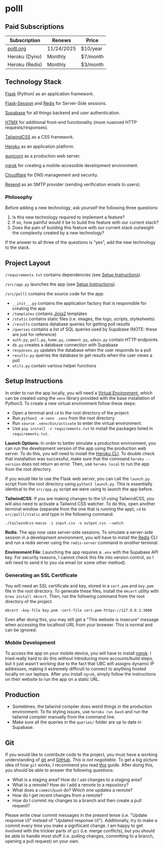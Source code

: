 # polll

## Paid Subscriptions

| Subscription           | Renews     | Price     |
| ---------------------- | ---------- | --------- |
| [polll.org](polll.org) | 11/24/2025 | \$10/year |
| Heroku (Dyno)          | Monthly    | \$7/month |
| Heroku (Redis)         | Monthly    | \$3/month |

## Technology Stack

[Flask](https://flask.palletsprojects.com/en/stable/) (Python) as an application framework.

[Flask-Session](https://flask-session.readthedocs.io/en/latest/) and [Redis](https://redis.io/) for Server-Side sessions.

[Supabase](https://supabase.com/) for all things backend and user authentication.

[HTMX](https://htmx.org/) for additional front-end functionality (more nuanced HTTP requests/responses).

[TailwindCSS](https://tailwindcss.com/) as a CSS framework.

[Heroku](https://www.heroku.com/) as an application platform.

[gunicorn](https://gunicorn.org/) as a production web server.

[ngrok](https://ngrok.com/) for creating a mobile-accessible development environment.

[Cloudflare](https://www.cloudflare.com/) for DNS management and security.

[Resend](https://resend.com/) as an SMTP provider (sending verification emails to users).

### Philosophy

Before adding a new technology, ask yourself the following three questions:

1. Is this new technology required to implement a feature?
2. If so, how painful would it be to build this feature with our current stack?
3. Does the pain of building this feature with our current stack outweight the complexity created by a new technology?

If the answer to all three of the questions is "yes", add the new technology to the stack.

## Project Layout

`/requirements.txt` contains dependencies (see [Setup Instructions](#setup-instructions)).

`/src/app.py` launches the app (see [Setup Instructions](#setup-instructions)).

`/src/polll` contains the source code for the app:

- `__init__.py` contains the application factory that is responsible for creating the app
- `/templates` contains [Jinja2](https://jinja.palletsprojects.com/en/stable/) templates
- `/static` contains static files (i.e. images, the logo, scripts, stylesheets)
- `/results` contains database queries for getting poll results
- `/queries` contains a list of SQL queries used by Supabase (NOTE: these are just for reference)
- `auth.py`, `poll.py`, `home.py`, `comment.py`, `admin.py` contain HTTP endpoints
- `db.py` creates a database connection with Supabase
- `responses.py` updates the database when the user responds to a poll
- `results.py` queries the database to get results when the user views a poll
- `utils.py` contain various helper functions

## Setup Instructions

In order to run the app locally, you will need a [Virtual Environment](https://docs.python.org/3/library/venv.html), which can be created using the `venv` library provided with the base installation of Python3. To create a new virtual environment follow these steps:

- Open a terminal and `cd` to the root directory of the project.
- Run `python3 -m venv .venv` from the root directory.
- Run `source .venv/bin/activate` to enter the virtual environment.
- Use `pip install -r requirements.txt` to install the packages listed in `requirements.txt`.

**Launch Options:** In order to better simulate a production environment, you can run the development version of the app using the production web server. To do this, you will need to install the [Heroku CLI](https://devcenter.heroku.com/categories/command-line). To double check that installation was successful, make sure that the command `heroku --version` does not return an error. Then, use `heroku local` to run the app from the root directory.

If you would like to use the Flask web server, you can call the `launch.py` script from the root directory using `python3 launch.py`. This is essentially identical to the `src/app.py` script we were using to launch the app before.

**TailwindCSS**: If you are making changes to the UI using TailwindCSS, you will also need to activate a Tailwind CSS watcher. To do this, open another terminal window (separate from the one that is running the app), `cd` to `src/polll/static` and type in the following command:

```
./tailwindcss-macos -i input.css -o output.css --watch
```

**Redis**: The app now uses server-side sessions. To simulate a server-side session in a development environment, you will have to install the [Redis](https://redis.io/) CLI and run a redis server using the `redis-server` command in _another_ terminal.

**Environment File**: Launching the app requires a `.env` with the Supabase API key. For security reasons, I cannot check this file into version control, so I will need to send it to you via email (or some other method).

### Generating an SSL Certificate

You will need an SSL certificate and key, stored in a `cert.pem` and `key.pem` file in the root directory. To generate these files, install the `mkcert` utility with `brew install mkcert`. Then, run the following command from the root directory of the project.

```
mkcert -key-file key.pem -cert-file cert.pem https://127.0.0.1:3000
```

Even after doing this, you may still get a "This website is insecure" message when accessing the localhost URL from your browser. This is normal and can be ignored.

### Mobile Development

To access the app on your mobile device, you will have to install [ngrok](https://ngrok.com/). I tried really hard to do this without introducing more accounts/build steps, but it just wasn't working due to the fact that UBC wifi assigns dynamic IP addresses, making it extremely difficult to connect to anything hosted locally on our laptops. After you install `ngrok`, simply follow the instructions on their website to run the app on a static URL.

## Production

- Sometimes, the tailwind compiler does weird things in the production environment. To fix styling issues, use `heroku run bash` and run the tailwind compiler manually from the command line.
- Make sure all the queries in the `queries/` folder are up to date in Supabase.

## Git

If you would like to contribute code to the project, you must have a working understanding of [git](https://git-scm.com/) and [GitHub](https://github.com/). _This is not negotiable_. To get a big picture idea of how `git` works, I recommend you read [this](https://missing.csail.mit.edu/2020/version-control/) guide. After doing this, you should be able to answer the following questions:

- What is a staging area? How do I `add` changes to a staging area?
- What is a remote? How do I add a remote to a repository?
- What does a `commit`/`push` do? Which one updates a remote?
- How do I get recent changes from a remote?
- How do I commit my changes to a branch and then create a pull request?

Please write clear commit messages in the present tense (i.e. "Update response UI" instead of "Updated response UI"). Additionally, try to make a commit every time you make a signfiicant change. I am happy to get involved with the trickier parts of `git` (i.e. merge conflicts), but you should be able to handle most stuff (i.e. pulling changes, committing to a branch, opening a pull request) on your own.
